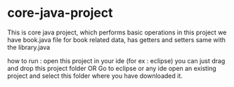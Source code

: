 # core-java-project
This is core java project, which performs basic operations 
in this project we have book.java file for book related data, has getters and setters same with the library.java

how to run :
open this project in your ide (for ex : eclipse)
you can just drag and drop this project folder OR
Go to eclipse or any ide open an existing project and select this folder where you have downloaded it.
